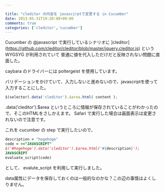 ```yaml
---

title: "cleditor の内容を javascirptで変更する in Cucumber"
date: 2013-05-31T19:20:00+09:00
comments: true
categories: ['cleditor','cucumber']
---
```


Cucumber の @javascript で実行しているシナリオに ]cleditor](https://github.com/cleditor/cleditor/blob/master/jquery.cleditor.js) という WYGSYG が利用されていて 普通に値を代入しただけだと反映されない問題に直面した。

caybara  のドライバーには poltergeist を使用しています。

バリデーションをかけていて、入力しないと進めないので、javascriptを使って入力することにした。

```javascript
$(selector).data('cleditor').$area.html( content );
```

.data('cleditor').$area というところに情報が保存されていることがわかったので、そこのHTMLをさしかえます。
Safari で実行した場合は画面表示は変更されないので注意です。

これを cucumber の step で実行したいので、

```ruby
description = "hogehoge"
code = <<"JAVASCRIPT"
$('#hogehoge').data('cleditor').$area.html('#{description}');
JAVASCRIPT
evaluate_script(code)
```

として、 evalute_script を利用して実行しました。

data属性にデータを保存しておくのは一般的なのかな？この辺の事情はよくしりません。
